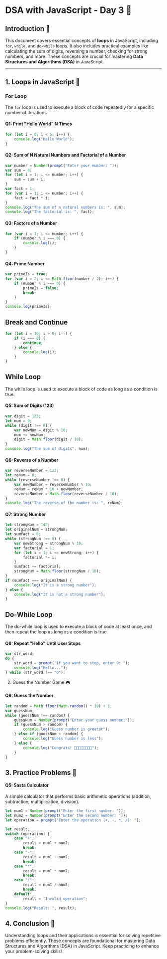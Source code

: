 
# DSA with JavaScript - Day 3 🚀

## Introduction 🌱
This document covers essential concepts of **loops** in JavaScript, including `for`, `while`, and `do-while` loops. It also includes practical examples like calculating the sum of digits, reversing a number, checking for strong numbers, and more. These concepts are crucial for mastering **Data Structures and Algorithms (DSA)** in JavaScript.

---

## 1. Loops in JavaScript 🔄

### **For Loop**
The `for` loop is used to execute a block of code repeatedly for a specific number of iterations.

#### **Q1: Print "Hello World" N Times**
```javascript
for (let i = 0; i < 5; i++) {
    console.log("Hello World");
}
```
#### Q2: Sum of N Natural Numbers and Factorial of a Number
```javascript
var number = Number(prompt("Enter your number: "));
var sum = 0;
for (let i = 1; i <= number; i++) {
    sum = sum + i;
}
var fact = 1;
for (var i = 1; i <= number; i++) {
    fact = fact * i;
}
console.log("The sum of n natural numbers is: ", sum);
console.log("The factorial is: ", fact);
```
#### Q3: Factors of a Number
```javascript
for (var i = 1; i <= number; i++) {
    if (number % i === 0) {
        console.log(i);
    }
}
```
#### Q4: Prime Number
```javascript
var primeIs = true;
for (var i = 2; i <= Math.floor(number / 2); i++) {
    if (number % i === 0) {
        primeIs = false;
        break;
    }
}
console.log(primeIs);
```
## Break and Continue
```javascript
for (let i = 10; i > 0; i--) {
    if (i === 8) {
        continue;
    } else {
        console.log(i);
    }
}
```
## While Loop
The while loop is used to execute a block of code as long as a condition is true.

#### Q5: Sum of Digits (123)
```javascript
var digit = 123;
let num = 0;
while (digit !== 0) {
    var newNum = digit % 10;
    num += newNum;
    digit = Math.floor(digit / 10);
}
console.log("The sum of digits", num);
```
#### Q6: Reverse of a Number
```javascript
var reverseNumber = 123;
let reNum = 0;
while (reverseNumber !== 0) {
    var newNumber = reverseNumber % 10;
    reNum = reNum * 10 + newNumber;
    reverseNumber = Math.floor(reverseNumber / 10);
}
console.log("The reverse of the number is: ", reNum);
```
#### Q7: Strong Number
```javascript
let strongNum = 145;
let originalNum = strongNum;
let sumfact = 0;
while (strongNum !== 0) {
    var newStrong = strongNum % 10;
    var factorial = 1;
    for (let i = 1; i <= newStrong; i++) {
        factorial *= i;
    }
    sumfact += factorial;
    strongNum = Math.floor(strongNum / 10);
}
if (sumfact === originalNum) {
    console.log("It is a strong number");
} else {
    console.log("It is not a strong number");
}
```
## Do-While Loop
The do-while loop is used to execute a block of code at least once, and then repeat the loop as long as a condition is true.

#### Q8: Repeat "Hello" Until User Stops
```javascript
var str_word;
do {
    str_word = prompt("If you want to stop, enter 0: ");
    console.log("Hello...");
} while (str_word !== "0");
```
2. Guess the Number Game 🎮
#### Q9: Guess the Number
```javascript
let random = Math.floor(Math.random() * 10) + 1;
var guessNum;
while (guessNum !== random) {
    guessNum = Number(prompt("Enter your guess number:"));
    if (guessNum > random) {
        console.log("Guess number is greater");
    } else if (guessNum < random) {
        console.log("Guess number is less");
    } else {
        console.log("Congrats! 🎉🎉🎉🎉🎊🎊🎉🎉");
    }
}
```
## 3. Practice Problems 🧠

#### Q5: Sasta Calculator
A simple calculator that performs basic arithmetic operations (addition, subtraction, multiplication, division).

```javascript
let num1 = Number(prompt("Enter the first number: "));
let num2 = Number(prompt("Enter the second number: "));
let operation = prompt("Enter the operation (+, -, *, /): ");

let result;
switch (operation) {
    case "+":
        result = num1 + num2;
        break;
    case "-":
        result = num1 - num2;
        break;
    case "*":
        result = num1 * num2;
        break;
    case "/":
        result = num1 / num2;
        break;
    default:
        result = "Invalid operation";
}
console.log("Result: ", result);
```
## 4. Conclusion 🌟
Understanding loops and their applications is essential for solving repetitive problems efficiently. These concepts are foundational for mastering Data Structures and Algorithms (DSA) in JavaScript. Keep practicing to enhance your problem-solving skills!